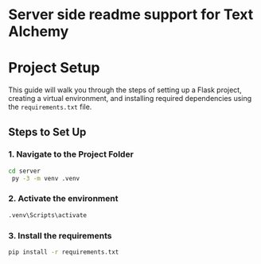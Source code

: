 # Server side readme support for Text Alchemy
# Project Setup

This guide will walk you through the steps of setting up a Flask project, creating a virtual environment, and installing required dependencies using the `requirements.txt` file.

## Steps to Set Up

### 1. Navigate to the Project Folder

```bash
cd server
 py -3 -m venv .venv
```

### 2. Activate the environment

```bash
.venv\Scripts\activate
```
### 3. Install the requirements
```bash
pip install -r requirements.txt
```


